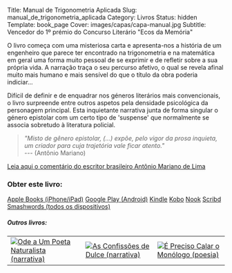 Title: Manual de Trigonometria Aplicada
Slug: manual_de_trigonometria_aplicada
Category: Livros
Status: hidden
Template: book_page
Cover: images/capas/capa-manual.jpg
Subtitle: Vencedor do 1º prémio do Concurso Literário "Ecos da Memória"


O livro começa com uma misteriosa carta e apresenta-nos a história de um engenheiro que parece ter encontrado na trigonometria e na matemática em geral uma forma muito pessoal de se exprimir e de refletir sobre a sua própria vida. A narração traça o seu percurso afetivo, o qual se revela afinal muito mais humano e mais sensível do que o título da obra poderia indiciar...

Difícil de definir e de enquadrar nos géneros literários mais convencionais, o livro surpreende entre outros aspetos pela densidade psicológica da personagem principal. Esta inquietante narrativa junta de forma singular o género epistolar com um certo tipo de 'suspense' que normalmente se associa sobretudo à literatura policial.
 
 
> *"Misto de gênero epistolar, (...) expõe, pelo vigor da prosa inquieta, um criador para cuja trajetória vale ficar atento."*  
> --- (Antônio Mariano) 

[Leia aqui o comentário do escritor brasileiro Antônio Mariano de Lima]({filename}/artigos/2011/2011-11-03_um_novo_escritor.md)



### Obter este livro:


<div class="get_book">
  <a href="https://itunes.apple.com/pt/book/id481665294" class="store_button">Apple Books (iPhone/iPad)</a> 
  <a href="https://www.amazon.com/Manual-Trigonometria-Aplicada-Portuguese-ebook/dp/B0063ULBKO/ref=ntt_at_ep_dpt_2" class="store_button">Google Play (Android)</a> 
  <a href="https://play.google.com/store/books/details/Victor_Domingos_Manual_de_Trigonometria_Aplicada?id=jhuTBgAAQBAJ" class="store_button">Kindle</a> 
  <a href="https://www.kobobooks.com/ebook/Manual-de-Trigonometria-Aplicada/book-XMj2-QCs2UeY2G0sE2N_wg/page1.html" class="store_button">Kobo</a> 
  <a href="https://www.barnesandnoble.com/w/manual-de-trigonometria-aplicada-victor-domingos/1107485333?ean=2940032847335&itm=3&usri=victor+domingos" class="store_button">Nook</a> 
  <a href="https://pt.scribd.com/book/193642524/Manual-de-Trigonometria-Aplicada" class="store_button">Scribd</a> 
  <a href="https://www.smashwords.com/books/view/102148#longdescr?ref=victordomingos" class="store_button">Smashwords (todos os dispositivos)</a>


<div class="related_books">
<h5 class="related_articles_header">Outros livros:</h5>
<table>
  <tr>
    <td>
      <a href="ode_a_um_poeta_naturalista.html"><img class="other_book book_cover" src="../images/capas/capa-ode-360.jpg" alt="Ode a Um Poeta Naturalista (narrativa)"></a>
</td>
<td>
<a href="as_confissoes_de_dulce.html"><img class="other_book book_cover" src="../images/capas/capa-dulce-360.jpg" alt="As Confissões de Dulce (narrativa)"></a>
</td>
<td>
<a href="e_preciso_calar_o_monologo.html"><img class="other_book book_cover" src="../images/capas/capa-calar-o-monologo-360.jpg" alt="É Preciso Calar o Monólogo (poesia)"></a>
    </td>
  </tr>
        
</table>
</div>